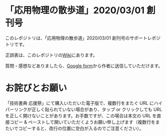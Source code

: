 # 「応用物理の散歩道」2020/03/01 創刊号

このレポジトリは、「応用物理の散歩道」2020/03/01 創刊号のサポートレポジトリです。

正誤表は、このレポジトリの[Wiki](https://github.com/AP-TechBook/walkway-through-applied-physics-001/wiki)にあります。

質問・感想などありましたら、[Google form](https://forms.gle/cGUdtwnQHZykvDXFA)から作者に送信していただけます。

# お詫びとお願い

「技術書典 応援祭」にて購入いただいた電子版で、複数行をまたぐ URL にハイパーリンクが正しく貼られていない場合があり、タップ or クリックしても URL を正しく開けないことがあります。お手数ですが、この場合は本文の URL を直接コピー & ペーストして開いていただくようお願い申し上げます（複数行をまたいでコピーすると、改行の位置に空白が入るのでご注意ください）。
